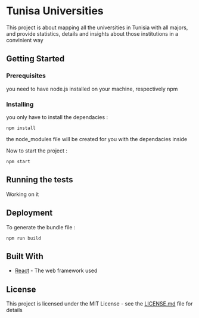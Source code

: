 # Tunisa Universities

This project is about mapping all the universities in Tunisia with all majors, and provide statistics, details and insights about those institutions in a convinient way

## Getting Started

### Prerequisites

you need to have node.js installed on your machine, respectively npm 


### Installing

you only have to install the dependacies :

```
npm install
```

the node_modules file will be created for you  with the dependacies inside

Now to start the project  :

```
npm start
```
## Running the tests

Working on it

## Deployment

To generate the bundle file  :

```
npm run build
```
## Built With

* [React](https://facebook.github.io/react/) - The web framework used


## License

This project is licensed under the MIT License - see the [LICENSE.md](LICENSE.md) file for details